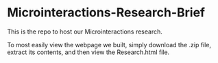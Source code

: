 # Microinteractions-Research-Brief
This is the repo to host our Microinteractions research.

To most easily view the webpage we built, simply download the .zip file, extract its contents, and then view the Research.html file. 
